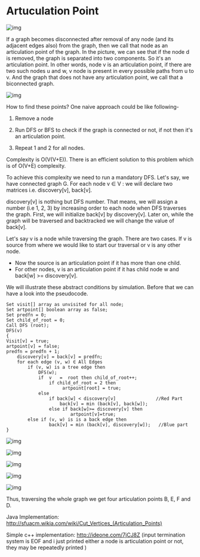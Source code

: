 # Artuculation Point


![img](https://rawgit.com/sayef/tech/master/uploads/2012/11/art-points.jpg)

If a graph becomes disconnected after removal of any node (and its adjacent edges also) from the graph, then we call that node as an articulation point of the graph. In the picture, we can see that if the node d is removed, the graph is separated into two components. So it's an articulation point. In other words, node v is an articulation point, if there are two such nodes u and w, v node is present in every possible paths from u to v. And the graph that does not have any articulation point, we call that a biconnected graph.

![img](https://rawgit.com/sayef/tech/master/uploads/2012/11/bcntd.jpg)

How to find these points? One naive approach could be like following-

1. Remove a node

2. Run DFS or BFS to check if the graph is connected or not, if not then it's an articulation point.

3. Repeat 1 and 2 for all nodes.

Complexity is O(V(V+E)). There is an efficient solution to this problem which is of O(V+E) complexity.

To achieve this complexity we need to run a mandatory DFS. Let's say, we have connected graph G. For each node v ∈ V : we will declare two matrices i.e. discovery[v], back[v].

discovery[v] is nothing but DFS number. That means, we will assign a number (i.e 1, 2, 3) by increasing order to each node when DFS traverses the graph. First, we will initialize back[v] by discovery[v]. Later on, while the graph will be traversed and backtracked we will change the value of back[v].

Let's say v is a node while traversing the graph. There are two cases. If v is source from where we would like to start our traversal or v is any other node.

- Now the source is an articulation point if it has more than one child.
- For other nodes, v is an articulation point if it has child node w and back[w] >= discovery[v].

We will illustrate these abstract conditions by simulation. Before that we can have a look into the pseudocode.

```
Set visit[] array as unvisited for all node;
Set artpoint[] boolean array as false;
Set predfn = 0;
Set child_of_root = 0;
Call DFS (root);
DFS(v)
{
Visit[v] = true;
artpoint[v] = false;
predfn = predfn + 1;
	discovery[v] = back[v] = predfn;
	for each edge (v, w) ∈ All Edges
		if (v, w) is a tree edge then
			DFS(w);
		    if  v   =  root then child_of_root++;
				if child_of_root = 2 then
					 artpoint[root] = true;
		    else
		     	if back[w] < discovery[v]               //Red Part
		        	back[v] = min (back[v], back[w]);
		     	else if back[w]>= discovery[v] then
                        artpoint[v]=true;
		else if (v, w) is is a back edge then
				back[v] = min (back[v], discovery[w]);   //Blue part
}
```

<script src="http://ideone.com/e.js/7jCJ8Z" type="text/javascript" ></script>

![img](https://rawgit.com/sayef/tech/master/uploads/2012/11/case.jpg)

![img](https://rawgit.com/sayef/tech/master/uploads/2012/11/step1.jpg)

![img](https://rawgit.com/sayef/tech/master/uploads/2012/11/step21.jpg)

![img](https://rawgit.com/sayef/tech/master/uploads/2012/11/step3.jpg)

![img](https://rawgit.com/sayef/tech/master/uploads/2012/11/step4.jpg)

Thus, traversing the whole graph we get four articulation points B, E, F and D.

Java Implementation: http://sfuacm.wikia.com/wiki/Cut_Vertices_(Articulation_Points)

Simple c++ implementation: <http://ideone.com/7jCJ8Z> (input termination system is EOF and i just printed either a node is articulation point or not, they may be repeatedly printed )

